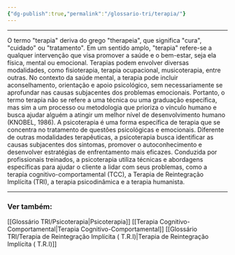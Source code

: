 ```yaml
---
{"dg-publish":true,"permalink":"/glossario-tri/terapia/"}
---
```


---


O termo "terapia" deriva do grego "therapeia", que significa "cura", "cuidado" ou "tratamento". Em um sentido amplo, "terapia" refere-se a qualquer intervenção que visa promover a saúde e o bem-estar, seja ela física, mental ou emocional. Terapias podem envolver diversas modalidades, como fisioterapia, terapia ocupacional, musicoterapia, entre outras. No contexto da saúde mental, a terapia pode incluir aconselhamento, orientação e apoio psicológico, sem necessariamente se aprofundar nas causas subjacentes dos problemas emocionais.
Portanto, o termo terapia não se refere a uma técnica ou uma graduação específica, mas sim a um processo ou metodologia que prioriza o vínculo humano e busca ajudar alguém a atingir um melhor nível de desenvolvimento humano (KNOBEL, 1986).
A psicoterapia é uma forma específica de terapia que se concentra no tratamento de questões psicológicas e emocionais. Diferente de outras modalidades terapêuticas, a psicoterapia busca identificar as causas subjacentes dos sintomas, promover o autoconhecimento e desenvolver estratégias de enfrentamento mais eficazes. Conduzida por profissionais treinados, a psicoterapia utiliza técnicas e abordagens específicas para ajudar o cliente a lidar com seus problemas, como a terapia cognitivo-comportamental (TCC), a Terapia de Reintegração Implícita (TRI), a terapia psicodinâmica e a terapia humanista.

----

### Ver também:

[[Glossário TRI/Psicoterapia\|Psicoterapia]]
[[Terapia Cognitivo-Comportamental\|Terapia Cognitivo-Comportamental]]
[[Glossário TRI/Terapia de Reintegração Implícita ( T.R.I)\|Terapia de Reintegração Implícita ( T.R.I)]]
